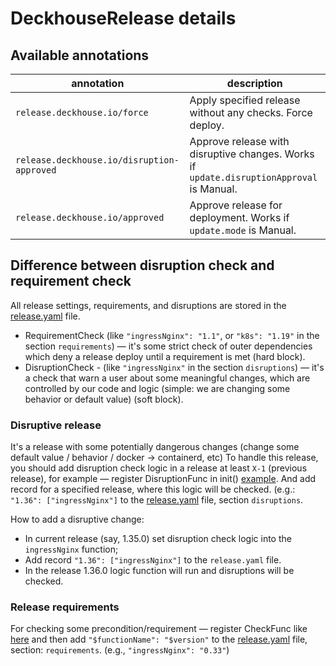 # DeckhouseRelease details

## Available annotations

| annotation                               | description                                                                        |
|------------------------------------------|------------------------------------------------------------------------------------|
| `release.deckhouse.io/force`               | Apply specified release without any checks. Force deploy.                          |
| `release.deckhouse.io/disruption-approved` | Approve release with disruptive changes. Works if `update.disruptionApproval` is Manual. |
| `release.deckhouse.io/approved`            | Approve release for deployment. Works if `update.mode` is Manual.                    |

## Difference between disruption check and requirement check

All release settings, requirements, and disruptions are stored in the [release.yaml](release.yaml) file.

- RequirementCheck (like `"ingressNginx": "1.1"`, or `"k8s": "1.19"` in the section `requirements`) — it's some strict check of outer dependencies which deny a release deploy until a requirement is met (hard block).
- DisruptionCheck - (like `"ingressNginx"` in the section `disruptions`) — it's a check that warn a user about some meaningful changes, which are controlled by our code and logic (simple: we are changing some behavior or default value) (soft block).

### Disruptive release

It's a release with some potentially dangerous changes (change some default value / behavior / docker -> containerd, etc)
To handle this release, you should add disruption check logic in a release at least `X-1` (previous release), for example — register DisruptionFunc in init() [example](modules/402-ingress-nginx/hooks/requirements.go).
And add record for a specified release, where this logic will be checked. (e.g.: `"1.36": ["ingressNginx"]` to the [release.yaml](release.yaml) file, section `disruptions`.

How to add a disruptive change:
- In current release (say, 1.35.0) set disruption check logic into the `ingressNginx` function;
- Add record `"1.36": ["ingressNginx"]` to the `release.yaml` file.
- In the release 1.36.0 logic function will run and disruptions will be checked.

### Release requirements

For checking some precondition/requirement — register CheckFunc like [here](modules/402-ingress-nginx/hooks/requirements.go)
and then add `"$functionName": "$version"` to the [release.yaml](release.yaml) file, section: `requirements`. (e.g., `"ingressNginx": "0.33"`)
